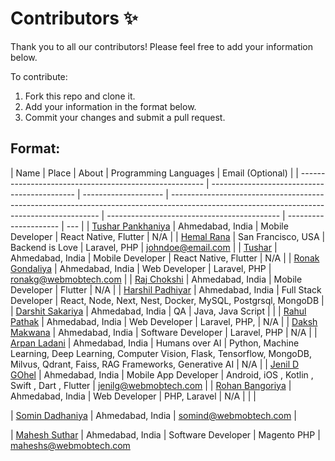 # Contributors ✨

Thank you to all our contributors! Please feel free to add your information below.

To contribute:

1. Fork this repo and clone it.
2. Add your information in the format below.
3. Commit your changes and submit a pull request.

## Format:

| Name                                                   | Place                                        | About                | Programming Languages                                                                                                                      | Email (Optional)                            |
| ------------------------------------------------------ | -------------------------------------------- | -------------------- | ------------------------------------------------------------------------------------------------------------------------------------------ | ------------------------------------------- | --------------------- | --- |
| [Tushar Pankhaniya](https://github.com/wmt-mob-tushar) | Ahmedabad, India                             | Mobile Developer     | React Native, Flutter                                                                                                                      | N/A                                         |
| [Hemal Rana](https://github.com/johndoe)               | San Francisco, USA                           | Backend is Love      | Laravel, PHP                                                                                                                               | johndoe@email.com                           |
| [Tushar](https://github.com/wmt-mob-tushar)            | Ahmedabad, India                             | Mobile Developer     | React Native, Flutter                                                                                                                      | N/A                                         |
| [Ronak Gondaliya](https://github.com/wmt-web-ronakg/)  | Ahmedabad, India                             | Web Developer        | Laravel, PHP                                                                                                                               | ronakg@webmobtech.com                       |
| [Raj Chokshi](https://github.com/wmt-raj-mobile/)      | Ahmedabad, India                             | Mobile Developer     | Flutter                                                                                                                                    | N/A                                         |
| [Harshil Padhiyar](https://github.com/harshilphs)      | Ahmedabad, India                             | Full Stack Developer | React, Node, Next, Nest, Docker, MySQL, Postgrsql, MongoDB                                                                                 |
| [Darshit Sakariya](https://github.com/DarshitSakariya) | Ahmedabad, India                             | QA                   | Java, Java Script                                                                                                                          |                                             |
| [Rahul Pathak](https://github.com/rahulpathak1706/)    | Ahmedabad, India                             | Web Developer        | Laravel, PHP,                                                                                                                              | N/A                                         |
| [Daksh Makwana](https://github.com/daksh-wmt)          | Ahmedabad, India                             | Software Developer   | Laravel, PHP                                                                                                                               | N/A                                         |
| [Arpan Ladani](https://github.com/wmt-web-arpanl)      | Ahmedabad, India                             | Humans over AI       | Python, Machine Learning, Deep Learning, Computer Vision, Flask, Tensorflow, MongoDB, Milvus, Qdrant, Faiss, RAG Frameworks, Generative AI | N/A                                         |
| [Jenil D GOhel](https://github.com/wm-jenildgohel)     | Ahmedabad, India                             | Mobile App Developer | Android, iOS , Kotlin , Swift , Dart , Flutter                                                                                             | jenilg@webmobtech.com                       |
| [Rohan Bangoriya](https://github.com/RohanB-WMT/)      | Ahmedabad, India                             | Web Developer        | PHP, Laravel                                                                                                                               | N/A                                         |
| <!--                                                   | [YOUR NAME](https://github.com/your-profile) | Your City, Country   | Short bio or introduction                                                                                                                  | List the languages you know or are learning | Your email (optional) | --> |

<!--^^^^^ Write your information here without blank spacing ^^^^ -->

| [Somin Dadhaniya](https://github.com/DadhaniyaSomin/DadhaniyaSomin) | Ahmedabad, India | somind@webmobtech.com |

| [Mahesh Suthar](https://github.com/web-mob-maheshs) | Ahmedabad, India | Software Developer | Magento PHP | maheshs@webmobtech.com 
